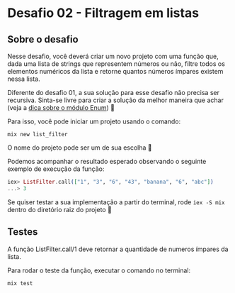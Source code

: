 # Desafio 02 - Filtragem em listas

## Sobre o desafio

Nesse desafio, você deverá criar um novo projeto com uma função que, dada uma lista de strings que representem números ou não, filtre todos os elementos numéricos da lista e retorne quantos números ímpares existem nessa lista.

Diferente do desafio 01, a sua solução para esse desafio não precisa ser recursiva. Sinta-se livre para criar a solução da melhor maneira que achar (veja a [dica sobre o módulo Enum](https://www.notion.so/Desafio-02-Filtragem-em-listas-87cf8190c3594fe59b2486c5b7df180c)) 🚀

Para isso, você pode iniciar um projeto usando o comando:

`mix new list_filter`

O nome do projeto pode ser um de sua escolha 💜

Podemos acompanhar o resultado esperado observando o seguinte exemplo de execução da função:

```elixir
iex> ListFilter.call(["1", "3", "6", "43", "banana", "6", "abc"])
...> 3
```

Se quiser testar a sua implementação a partir do terminal, rode `iex -S mix` dentro do diretório raiz do projeto 🚀

## Testes

A função ListFilter.call/1 deve retornar a quantidade de numeros ímpares da lista.

Para rodar o teste da função, executar o comando no terminal:

`mix test`

